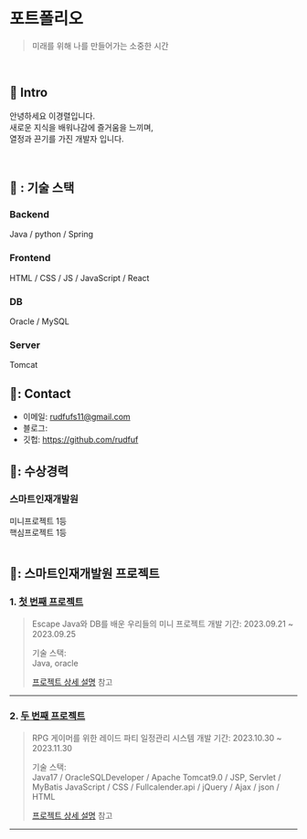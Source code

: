 # 포트폴리오
> 미래를 위해 나를 만들어가는 소중한 시간

</br>

## :pushpin: Intro
안녕하세요 이경렬입니다.</br>
새로운 지식을 배워나감에 즐거움을 느끼며,</br>
열정과 끈기를 가진 개발자 입니다.</br>

</br>

## 💾 : 기술 스택
### Backend 
Java / python / Spring 
### Frontend
HTML / CSS / JS / JavaScript / React
### DB
Oracle / MySQL
### Server
Tomcat 

## 💾: Contact
- 이메일: rudfufs11@gmail.com
- 블로그: 
- 깃헙: https://github.com/rudfuf

## 💾: 수상경력
### 스마트인재개발원
미니프로젝트 1등 </br>
핵심프로젝트 1등 </br>
</br>

## 💾: 스마트인재개발원 프로젝트
### 1. [첫 번째 프로젝트](https://github.com/2023-SMHRD-IS-BigData2/Escape)
> Escape Java와 DB를 배운 우리들의 미니 프로젝트
>개발 기간: 2023.09.21 ~ 2023.09.25  
>  
>기술 스택:  
>Java, oracle
> 
> 
>[프로젝트 상세 설명](https://github.com/2023-SMHRD-IS-BigData2/Escape) 참고

---

### 2. [두 번째 프로젝트](https://github.com/2023-SMHRD-IS-BigData2/p_gamers)
> RPG 게이머를 위한 레이드 파티 일정관리 시스템 
>개발 기간: 2023.10.30 ~ 2023.11.30  
>  
>기술 스택:  
>Java17 / OracleSQLDeveloper / Apache Tomcat9.0 / JSP, Servlet / MyBatis
> JavaScript / CSS / Fullcalender.api / jQuery / Ajax / json / HTML
> 
> 
>[프로젝트 상세 설명](https://github.com/2023-SMHRD-IS-BigData2/p_gamers) 참고

---

